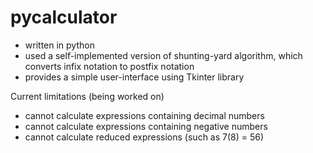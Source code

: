 pycalculator
============

+ written in python
+ used a self-implemented version of shunting-yard algorithm, which converts infix notation to postfix notation
+ provides a simple user-interface using Tkinter library

Current limitations (being worked on)
+ cannot calculate expressions containing decimal numbers
+ cannot calculate expressions containing negative numbers
+ cannot calculate reduced expressions (such as 7(8) = 56)
